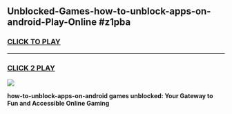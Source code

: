 
## Unblocked-Games-how-to-unblock-apps-on-android-Play-Online #z1pba
<h3>
<a href="https://news.freeplayer.one?title=how-to-unblock-apps-on-android&ref=3">CLICK TO PLAY</a></h3>
<hr>

<h3>
<a href="https://news.freeplayer.one?title=how-to-unblock-apps-on-android&ref=3">CLICK 2 PLAY</a>
  
</h3>

<a href="https://news.freeplayer.one?title=how-to-unblock-apps-on-android&ref=3"><img src="https://clearcache.store/games.png"></a>


**how-to-unblock-apps-on-android games unblocked: Your Gateway to Fun and Accessible Online Gaming**
